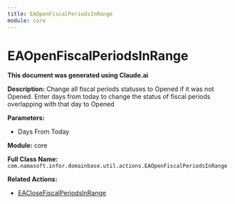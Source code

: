 ```yaml
---
title: EAOpenFiscalPeriodsInRange
module: core
---
```



<div class='entity-flows'>

# EAOpenFiscalPeriodsInRange

**This document was generated using Claude.ai**

**Description:** Change all fiscal periods statuses to Opened if it was not Opened.
Enter days from today to change the status of fiscal periods overlapping with that day to Opened

**Parameters:**
- Days From Today

**Module:** core

**Full Class Name:** `com.namasoft.infor.domainbase.util.actions.EAOpenFiscalPeriodsInRange`

**Related Actions:**
- [EACloseFiscalPeriodsInRange](EACloseFiscalPeriodsInRange.md)


</div>

